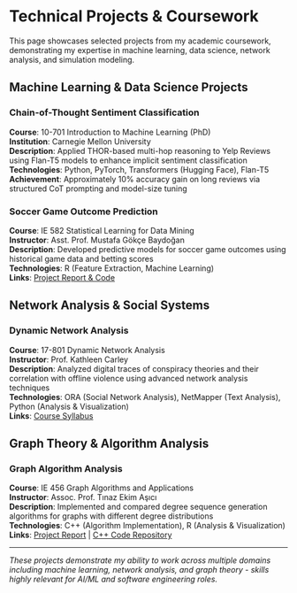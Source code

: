 # Technical Projects & Coursework

This page showcases selected projects from my academic coursework, demonstrating my expertise in machine learning, data science, network analysis, and simulation modeling.

## Machine Learning & Data Science Projects

### Chain-of-Thought Sentiment Classification
**Course**: 10-701 Introduction to Machine Learning (PhD)  
**Institution**: Carnegie Mellon University  
**Description**: Applied THOR-based multi-hop reasoning to Yelp Reviews using Flan-T5 models to enhance implicit sentiment classification  
**Technologies**: Python, PyTorch, Transformers (Hugging Face), Flan-T5  
**Achievement**: Approximately 10% accuracy gain on long reviews via structured CoT prompting and model-size tuning

### Soccer Game Outcome Prediction
**Course**: IE 582 Statistical Learning for Data Mining  
**Instructor**: Asst. Prof. Mustafa Gökçe Baydoğan  
**Description**: Developed predictive models for soccer game outcomes using historical game data and betting scores  
**Technologies**: R (Feature Extraction, Machine Learning)  
**Links**: [Project Report & Code](/IE_582_Project.html)

## Network Analysis & Social Systems

### Dynamic Network Analysis
**Course**: 17-801 Dynamic Network Analysis  
**Instructor**: Prof. Kathleen Carley  
**Description**: Analyzed digital traces of conspiracy theories and their correlation with offline violence using advanced network analysis techniques  
**Technologies**: ORA (Social Network Analysis), NetMapper (Text Analysis), Python (Analysis & Visualization)  
**Links**: [Course Syllabus](/DNA_Syllabus_Spring_2024.pdf)

## Graph Theory & Algorithm Analysis

### Graph Algorithm Analysis
**Course**: IE 456 Graph Algorithms and Applications  
**Instructor**: Assoc. Prof. Tınaz Ekim Aşıcı  
**Description**: Implemented and compared degree sequence generation algorithms for graphs with different degree distributions  
**Technologies**: C++ (Algorithm Implementation), R (Analysis & Visualization)  
**Links**: [Project Report](/IE_456_Project_Report.pdf) | [C++ Code Repository](https://github.com/orkunirsoy/oirsoy/tree/main/IE%20_456_Project_Code)

---

*These projects demonstrate my ability to work across multiple domains including machine learning, network analysis, and graph theory - skills highly relevant for AI/ML and software engineering roles.*
